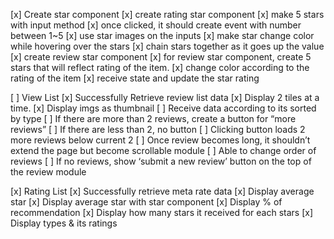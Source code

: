 [x] Create star component
  [x] create rating star component
    [x] make 5 stars with input method
    [x] once clicked, it should create event with number between 1~5
    [x] use star images on the inputs
    [x] make star change color while hovering over the stars
    [x] chain stars together as it goes up the value
  [x] create review star component
    [x] for review star component, create 5 stars that will reflect rating of the item.
    [x] change color according to the rating of the item
    [x] receive state and update the star rating


[ ] View List
  [x] Successfully Retrieve review list data
  [x] Display 2 tiles at a time.
  [x] Display imgs as thumbnail
  [ ] Receive data according to its sorted by type
  [ ] If there are more than 2 reviews, create a button for “more reviews”
  [ ] If there are less than 2, no button
  [ ] Clicking button loads 2 more reviews below current 2
  [ ] Once review becomes long, it shouldn’t extend the page but become scrollable module
  [ ] Able to change order of reviews
  [ ] If no reviews, show ‘submit a new review’ button on the top of the review module

[x] Rating List
  [x] Successfully retrieve meta rate data
  [x] Display average star
  [x] Display average star with star component
  [x] Display % of recommendation
  [x] Display how many stars it received for each stars
  [x] Display types & its ratings